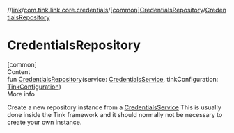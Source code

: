 //[link](../../index.md)/[com.tink.link.core.credentials](../index.md)/[[common]CredentialsRepository](index.md)/[CredentialsRepository](-credentials-repository.md)



# CredentialsRepository  
[common]  
Content  
fun [CredentialsRepository](-credentials-repository.md)(service: [CredentialsService](../../com.tink.service.credentials/[common]-credentials-service/index.md), tinkConfiguration: [TinkConfiguration](../../com.tink.service.network/[common]-tink-configuration/index.md))  
More info  


Create a new repository instance from a [CredentialsService](../../com.tink.service.credentials/[common]-credentials-service/index.md) This is usually done inside the Tink framework and it should normally not be necessary to create your own instance.

  



